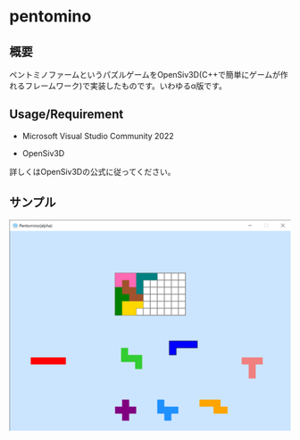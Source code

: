 # pentomino

## 概要
ペントミノファームというパズルゲームをOpenSiv3D(C++で簡単にゲームが作れるフレームワーク)で実装したものです。いわゆるα版です。

## Usage/Requirement
- Microsoft Visual Studio Community 2022

- OpenSiv3D

詳しくはOpenSiv3Dの公式に従ってください。

## サンプル
![Sample](sample.png)
